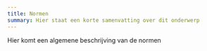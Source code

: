 ```yaml
---
title: Normen
summary: Hier staat een korte samenvatting over dit onderwerp
---
```


Hier komt een algemene beschrijving van de normen